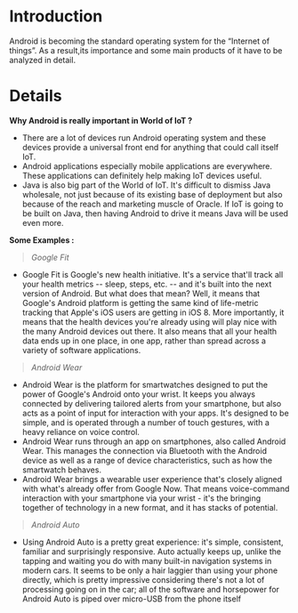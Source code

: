 # Introduction #

Android is becoming the standard operating system for the “Internet of things”. As a result,its importance and some main products of it have to be analyzed in detail.


# Details #

**Why Android is really important in World of IoT ?**
  * There are a lot of devices run Android operating system and these devices provide a universal front end for anything that could call itself IoT.
  * Android applications especially mobile applications are everywhere.  These applications can definitely help making IoT devices useful.
  * Java is also big part of the World of IoT. It's difficult to dismiss Java wholesale, not just because of its existing base of deployment but also because of the reach and marketing muscle of Oracle. If IoT is going to be built on Java, then having Android to drive it means Java will be used even more. 

**Some Examples :**
> _Google Fit_
  * Google Fit is Google's new health initiative. It's a service that'll track all your health metrics -- sleep, steps, etc. -- and it's built into the next version of Android. But what does that mean? Well, it means that Google's Android platform is getting the same kind of life-metric tracking that Apple's iOS users are getting in iOS 8. More importantly, it means that the health devices you're already using will play nice with the many Android devices out there. It also means that all your health data ends up in one place, in one app, rather than spread across a variety of software applications.
> _Android Wear_
  * Android Wear is the platform for smartwatches designed to put the power of Google's Android onto your wrist. It keeps you always connected by delivering tailored alerts from your smartphone, but also acts as a point of input for interaction with your apps. It's designed to be simple, and is operated through a number of touch gestures, with a heavy reliance on voice control.
  * Android Wear runs through an app on smartphones, also called Android Wear. This manages the connection via Bluetooth with the Android device  as well as a range of device characteristics, such as how the  smartwatch behaves.
  * Android Wear brings a wearable user experience that's closely aligned with what's already offer from Google Now. That means voice-command interaction with your smartphone via your wrist - it's the bringing together of technology in a new format, and it has stacks of potential.
> _Android Auto_
  * Using Android Auto is a pretty great experience: it's simple, consistent, familiar and surprisingly responsive. Auto actually keeps up, unlike the tapping and waiting you do with many built-in navigation systems in modern cars. It seems to be only a hair laggier than using your phone directly, which is pretty impressive considering there's not a lot of processing going on in the car; all of the software and horsepower for Android Auto is piped over micro-USB from the phone itself